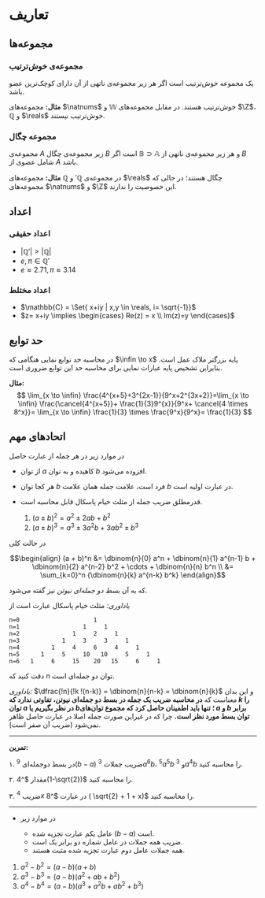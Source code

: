 # تعاریف

## مجموعه‌ها

### مجموعه‌ی خوش‌ترتیب

یک مجموعه خوش‌ترتیب است اگر هر زیر مجموعه‌ی ناتهی از آن دارای کوچک‌ترین عضو باشد.

**مثال:**
مجموعه‌های $\natnums$ و $\mathbb{W}$ خوش‌ترتیب هستند. در مقابل مجموعه‌های $\Z$، $\mathbb{Q}$ و $\reals$ خوش‌ترتیب نیستند.

### مجموعه چگال

مجموعه‌ی $A$ 
زیر مجموعه‌ی چگال $B$ است اگر $\mathbb{B} \supset \mathbb{A}$ و هر زیر مجموعه‌ی ناتهی از $B$ شامل عضوی از $A$ باشد.

**مثال:**
مجموعه‌های $\mathbb{Q}$ و $'\mathbb{Q}$ در مجموعه‌ی $\reals$ چگال هستند؛ در حالی که مجموعه‌های $\natnums$ و $\Z$ این خصوصیت را ندارند.

## اعداد

### اعداد حقیقی

- $|\mathbb{Q}'| \gt | \mathbb{Q}|$
- $e, \pi \in \mathbb{Q}'$
- $e \approx 2.71,\pi \approx 3.14$

### اعداد مختلط

- $\mathbb{C} = \Set{ x+iy | x,y \in \reals, i= \sqrt{-1}}$
- $z= x+iy \implies \begin{cases}
    Re(z) = x \\ Im(z)=y
    \end{cases}$

## حد توابع

در محاسبه حد توابع نمایی هنگامی که $\infin \to x$ پایه بزرگتر ملاک عمل است. بنابراین تشخیص پایه عبارات نمایی برای محاسبه حد این توابع ضروری است.

**مثال:**
$$
\lim_{x \to \infin} \frac{4^{x+5}+3^{2x-1}}{9^x+2^{3x+2}}=\lim_{x \to \infin} \frac{\cancel{4^{x+5}}+ \frac{1}{3}9^{x}}{9^x+ \cancel{4 \times 8^x}}= \lim_{x \to \infin} \frac{1}{3} \times \frac{9^x}{9^x}= \frac{1}{3}
$$

## اتحادهای مهم

در موارد زیر در هر جمله از عبارت حاصل

- از توان $a$ کاهیده و به توان $b$ افزوده می‌شود.
- هر کجا توان $b$ فرد است، علامت جمله همان علامت $b$ در عبارت اولیه است.
- قدرمطلق ضریب جمله از مثلث خیام پاسکال قابل محاسبه است.

    1. $(a \pm b)^2 = a^2 \pm 2ab + b^2$
    1. $(a \pm b)^3 = a^3 \pm 3a^2b + 3ab^2 \pm b^3$

در حالت کلی

$$\begin{align}
(a + b)^n &= \dbinom{n}{0} a^n + \dbinom{n}{1} a^{n-1} b + \dbinom{n}{2} a^{n-2} b^2 + \cdots + \dbinom{n}{n} b^n \\
&= \sum_{k=0}^n {\dbinom{n}{k} a^{n-k} b^k} \end{align}$$

که به آن *بسط دو جمله‌ای نیوتن* نیز گفته می‌شود.

*یاداوری:*
مثلث خیام پاسکال عبارت است از

```
n=0                     1
n=1                  1     1
n=2               1     2     1
n=3            1     3     3     1
n=4         1     4     6     4     1
n=5      1     5     10   10     5     1
n=6   1     6     15    20   15     6     1
```
دقت کنید که n توان دو جمله‌ای است.


*یاداوری:*
$\dfrac{!n}{!k !(n-k)} = \dbinom{n}{n-k} = \dbinom{n}{k}$ و این بدان معناست که **در محاسبه ضریب یک جمله در بسط دو جمله‌ای نیوتن، تفاوتی ندارد که $k$ را توان $a$ در نظر بگیریم یا $b$؛ تنها باید اطمینان حاصل کرد که مجموع توان‌های  $a$ و $b$ برابر توان بسط مورد نظر است.** چرا که در غیراین صورت جمله اصلا در عبارت حاصل ظاهر نمی‌شود (ضریب آن صفر است).

***
**تمرین:**

۱. در بسط دوجمله‌ای $^9(b-a)$ ضریب جملات $^3a ^6b$، $^5a ^5b$ و $^3a ^4b$ را محاسبه کنید.


۲. مقدار $^4(1-\sqrt{2})$ را محاسبه کنید.

۳. ضریب $^4x$ در عبارت $^8 ( \sqrt{2} + 1 + x)$ را محاسبه کنید.
***
- در موارد زیر

    - عامل یکم عبارت تجزیه شده $(b-a)$ است.
    - ضریب همه جملات در عامل شماره دو برابر یک است.
    - همه جملات عامل دوم عبارت تجزیه شده مثبت هستند.

1. $a^2 - b^2 = (a-b)(a + b)$
1. $a^3 - b^3 = (a-b)(a^2 + ab + b^2)$
1. $a^4 - b^4 = (a-b)(a^3 + a^2b + ab^2 + b^3)$

